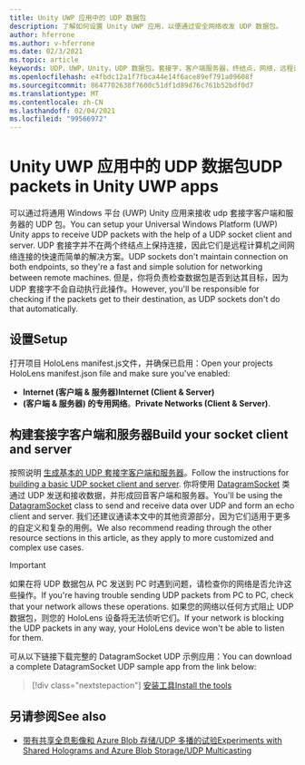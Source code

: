 ```yaml
---
title: Unity UWP 应用中的 UDP 数据包
description: 了解如何设置 Unity UWP 应用，以便通过安全网络收发 UDP 数据包。
author: hferrone
ms.author: v-hferrone
ms.date: 02/3/2021
ms.topic: article
keywords: UDP，UWP，Unity，UDP 数据包，套接字，客户端服务器，终结点，网络，远程计算机，datagramsocket，示例，.net
ms.openlocfilehash: e4fbdc12a1f7fbca44e14f6ace89ef791a09608f
ms.sourcegitcommit: 8647702638f7600c51df1d89d76c761b52bdf0d7
ms.translationtype: MT
ms.contentlocale: zh-CN
ms.lasthandoff: 02/04/2021
ms.locfileid: "99566972"
---
```

# <a name="udp-packets-in-unity-uwp-apps"></a><span data-ttu-id="50f2b-104">Unity UWP 应用中的 UDP 数据包</span><span class="sxs-lookup"><span data-stu-id="50f2b-104">UDP packets in Unity UWP apps</span></span>

<span data-ttu-id="50f2b-105">可以通过将通用 Windows 平台 (UWP) Unity 应用来接收 udp 套接字客户端和服务器的 UDP 包。</span><span class="sxs-lookup"><span data-stu-id="50f2b-105">You can setup your Universal Windows Platform (UWP) Unity apps to receive UDP packets with the help of a UDP socket client and server.</span></span> <span data-ttu-id="50f2b-106">UDP 套接字并不在两个终结点上保持连接，因此它们是远程计算机之间网络连接的快速而简单的解决方案。</span><span class="sxs-lookup"><span data-stu-id="50f2b-106">UDP sockets don't maintain connection on both endpoints, so they're a fast and simple solution for networking between remote machines.</span></span> <span data-ttu-id="50f2b-107">但是，你将负责检查数据包是否到达其目标，因为 UDP 套接字不会自动执行此操作。</span><span class="sxs-lookup"><span data-stu-id="50f2b-107">However, you'll be responsible for checking if the packets get to their destination, as UDP sockets don't do that automatically.</span></span>

## <a name="setup"></a><span data-ttu-id="50f2b-108">设置</span><span class="sxs-lookup"><span data-stu-id="50f2b-108">Setup</span></span>

<span data-ttu-id="50f2b-109">打开项目 HoloLens manifest.js文件，并确保已启用：</span><span class="sxs-lookup"><span data-stu-id="50f2b-109">Open your projects HoloLens manifest.json file and make sure you've enabled:</span></span>
* <span data-ttu-id="50f2b-110">**Internet (客户端 & 服务器)**</span><span class="sxs-lookup"><span data-stu-id="50f2b-110">**Internet (Client & Server)**</span></span> 
* <span data-ttu-id="50f2b-111">**(客户端 & 服务器) 的专用网络**。</span><span class="sxs-lookup"><span data-stu-id="50f2b-111">**Private Networks (Client & Server)**.</span></span>

## <a name="build-your-socket-client-and-server"></a><span data-ttu-id="50f2b-112">构建套接字客户端和服务器</span><span class="sxs-lookup"><span data-stu-id="50f2b-112">Build your socket client and server</span></span> 

<span data-ttu-id="50f2b-113">按照说明 [生成基本的 UDP 套接字客户端和服务器](https://docs.microsoft.com/windows/uwp/networking/sockets#build-a-basic-udp-socket-client-and-server)。</span><span class="sxs-lookup"><span data-stu-id="50f2b-113">Follow the instructions for [building a basic UDP socket client and server](https://docs.microsoft.com/windows/uwp/networking/sockets#build-a-basic-udp-socket-client-and-server).</span></span> <span data-ttu-id="50f2b-114">你将使用 [DatagramSocket](https://docs.microsoft.com/uwp/api/Windows.Networking.Sockets.DatagramSocket) 类通过 UDP 发送和接收数据，并形成回音客户端和服务器。</span><span class="sxs-lookup"><span data-stu-id="50f2b-114">You'll be using the [DatagramSocket](https://docs.microsoft.com/uwp/api/Windows.Networking.Sockets.DatagramSocket) class to send and receive data over UDP and form an echo client and server.</span></span> <span data-ttu-id="50f2b-115">我们还建议通读本文中的其他资源部分，因为它们适用于更多的自定义和复杂的用例。</span><span class="sxs-lookup"><span data-stu-id="50f2b-115">We also recommend reading through the other resource sections in this article, as they apply to more customized and complex use cases.</span></span> 

> [!IMPORTANT]
> <span data-ttu-id="50f2b-116">如果在将 UDP 数据包从 PC 发送到 PC 时遇到问题，请检查你的网络是否允许这些操作。</span><span class="sxs-lookup"><span data-stu-id="50f2b-116">If you're having trouble sending UDP packets from PC to PC, check that your network allows these operations.</span></span> <span data-ttu-id="50f2b-117">如果您的网络以任何方式阻止 UDP 数据包，则您的 HoloLens 设备将无法侦听它们。</span><span class="sxs-lookup"><span data-stu-id="50f2b-117">If your network is blocking the UDP packets in any way, your HoloLens device won't be able to listen for them.</span></span>

<span data-ttu-id="50f2b-118">可从以下链接下载完整的 DatagramSocket UDP 示例应用：</span><span class="sxs-lookup"><span data-stu-id="50f2b-118">You can download a complete DatagramSocket UDP sample app from the link below:</span></span>

> [!div class="nextstepaction"]
> [<span data-ttu-id="50f2b-119">安装工具</span><span class="sxs-lookup"><span data-stu-id="50f2b-119">Install the tools</span></span>](https://docs.microsoft.com/samples/microsoft/windows-universal-samples/datagramsocket/)

## <a name="see-also"></a><span data-ttu-id="50f2b-120">另请参阅</span><span class="sxs-lookup"><span data-stu-id="50f2b-120">See also</span></span> 
* [<span data-ttu-id="50f2b-121">带有共享全息影像和 Azure Blob 存储/UDP 多播的试验</span><span class="sxs-lookup"><span data-stu-id="50f2b-121">Experiments with Shared Holograms and Azure Blob Storage/UDP Multicasting</span></span>](https://mtaulty.com/2017/12/29/experiments-with-shared-holograms-and-azure-blob-storage-udp-multicasting-part-1/)